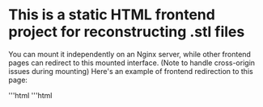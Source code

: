 # This is a static HTML frontend project for reconstructing .stl files
You can mount it independently on an Nginx server, while other frontend pages can redirect to this mounted interface. (Note to handle cross-origin issues during mounting) Here's an example of frontend redirection to this page:

'''html
<el-table-column label="Preview" width="70">
  <template v-slot="scope">
    <span v-if="scope.row.finish_time !== null">
      <a :href="'/cardiacSTLViewer/model.html?dataid='+scope.row.data_id+'&type=1'" target="_blank">Preview</a>
    </span>
  </template>
</el-table-column>
'''html
